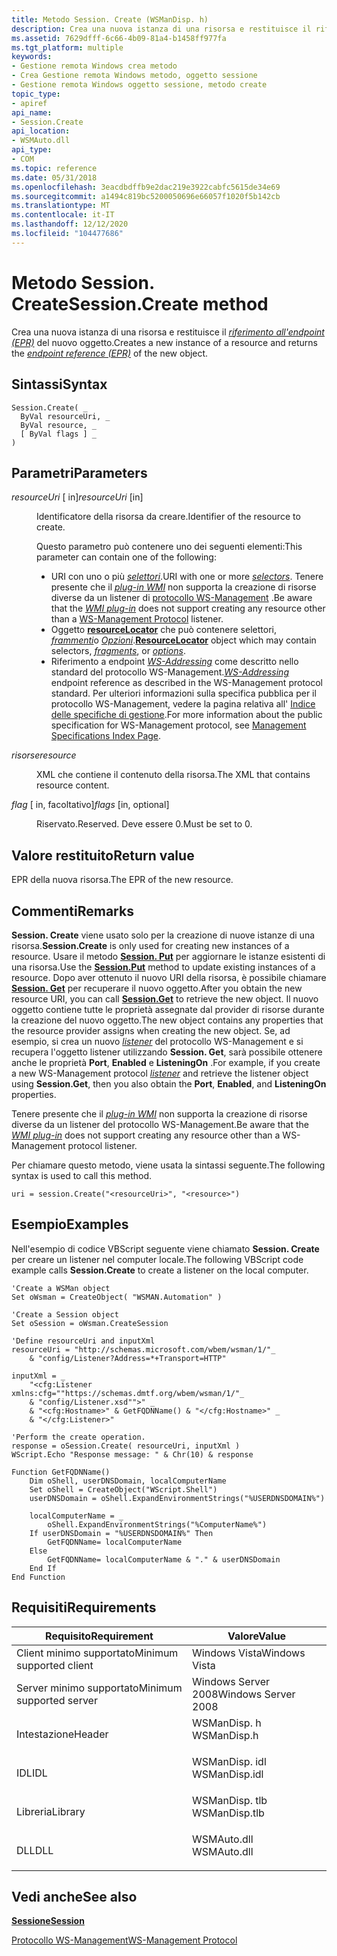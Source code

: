 ```yaml
---
title: Metodo Session. Create (WSManDisp. h)
description: Crea una nuova istanza di una risorsa e restituisce il riferimento all'endpoint (EPR) del nuovo oggetto.
ms.assetid: 7629dfff-6c66-4b09-81a4-b1458ff977fa
ms.tgt_platform: multiple
keywords:
- Gestione remota Windows crea metodo
- Crea Gestione remota Windows metodo, oggetto sessione
- Gestione remota Windows oggetto sessione, metodo create
topic_type:
- apiref
api_name:
- Session.Create
api_location:
- WSMAuto.dll
api_type:
- COM
ms.topic: reference
ms.date: 05/31/2018
ms.openlocfilehash: 3eacdbdffb9e2dac219e3922cabfc5615de34e69
ms.sourcegitcommit: a1494c819bc5200050696e66057f1020f5b142cb
ms.translationtype: MT
ms.contentlocale: it-IT
ms.lasthandoff: 12/12/2020
ms.locfileid: "104477686"
---
```

# <a name="sessioncreate-method"></a><span data-ttu-id="8937d-106">Metodo Session. Create</span><span class="sxs-lookup"><span data-stu-id="8937d-106">Session.Create method</span></span>

<span data-ttu-id="8937d-107">Crea una nuova istanza di una risorsa e restituisce il [*riferimento all'endpoint (EPR)*](windows-remote-management-glossary.md) del nuovo oggetto.</span><span class="sxs-lookup"><span data-stu-id="8937d-107">Creates a new instance of a resource and returns the [*endpoint reference (EPR)*](windows-remote-management-glossary.md) of the new object.</span></span>

## <a name="syntax"></a><span data-ttu-id="8937d-108">Sintassi</span><span class="sxs-lookup"><span data-stu-id="8937d-108">Syntax</span></span>


```VB
Session.Create( _
  ByVal resourceUri, _
  ByVal resource, _
  [ ByVal flags ] _
)
```



## <a name="parameters"></a><span data-ttu-id="8937d-109">Parametri</span><span class="sxs-lookup"><span data-stu-id="8937d-109">Parameters</span></span>

<dl> <dt>

<span data-ttu-id="8937d-110">*resourceUri* \[ in\]</span><span class="sxs-lookup"><span data-stu-id="8937d-110">*resourceUri* \[in\]</span></span>
</dt> <dd>

<span data-ttu-id="8937d-111">Identificatore della risorsa da creare.</span><span class="sxs-lookup"><span data-stu-id="8937d-111">Identifier of the resource to create.</span></span>

<span data-ttu-id="8937d-112">Questo parametro può contenere uno dei seguenti elementi:</span><span class="sxs-lookup"><span data-stu-id="8937d-112">This parameter can contain one of the following:</span></span>

-   <span data-ttu-id="8937d-113">URI con uno o più [*selettori*](windows-remote-management-glossary.md).</span><span class="sxs-lookup"><span data-stu-id="8937d-113">URI with one or more [*selectors*](windows-remote-management-glossary.md).</span></span> <span data-ttu-id="8937d-114">Tenere presente che il [*plug-in WMI*](windows-remote-management-glossary.md) non supporta la creazione di risorse diverse da un listener di [protocollo WS-Management](ws-management-protocol.md) .</span><span class="sxs-lookup"><span data-stu-id="8937d-114">Be aware that the [*WMI plug-in*](windows-remote-management-glossary.md) does not support creating any resource other than a [WS-Management Protocol](ws-management-protocol.md) listener.</span></span>
-   <span data-ttu-id="8937d-115">Oggetto [**resourceLocator**](resourcelocator.md) che può contenere selettori, [*frammenti*](windows-remote-management-glossary.md)o [*Opzioni*](windows-remote-management-glossary.md).</span><span class="sxs-lookup"><span data-stu-id="8937d-115">[**ResourceLocator**](resourcelocator.md) object which may contain selectors, [*fragments*](windows-remote-management-glossary.md), or [*options*](windows-remote-management-glossary.md).</span></span>
-   <span data-ttu-id="8937d-116">Riferimento a endpoint [*WS-Addressing*](windows-remote-management-glossary.md) come descritto nello standard del protocollo WS-Management.</span><span class="sxs-lookup"><span data-stu-id="8937d-116">[*WS-Addressing*](windows-remote-management-glossary.md) endpoint reference as described in the WS-Management protocol standard.</span></span> <span data-ttu-id="8937d-117">Per ulteriori informazioni sulla specifica pubblica per il protocollo WS-Management, vedere la pagina relativa all' [Indice delle specifiche di gestione](/previous-versions/dotnet/articles/ms951267(v=msdn.10)).</span><span class="sxs-lookup"><span data-stu-id="8937d-117">For more information about the public specification for WS-Management protocol, see [Management Specifications Index Page](/previous-versions/dotnet/articles/ms951267(v=msdn.10)).</span></span>

</dd> <dt>

<span data-ttu-id="8937d-118">*risorse*</span><span class="sxs-lookup"><span data-stu-id="8937d-118">*resource*</span></span> 
</dt> <dd>

<span data-ttu-id="8937d-119">XML che contiene il contenuto della risorsa.</span><span class="sxs-lookup"><span data-stu-id="8937d-119">The XML that contains resource content.</span></span>

</dd> <dt>

<span data-ttu-id="8937d-120">*flag* \[ in, facoltativo\]</span><span class="sxs-lookup"><span data-stu-id="8937d-120">*flags* \[in, optional\]</span></span>
</dt> <dd>

<span data-ttu-id="8937d-121">Riservato.</span><span class="sxs-lookup"><span data-stu-id="8937d-121">Reserved.</span></span> <span data-ttu-id="8937d-122">Deve essere 0.</span><span class="sxs-lookup"><span data-stu-id="8937d-122">Must be set to 0.</span></span>

</dd> </dl>

## <a name="return-value"></a><span data-ttu-id="8937d-123">Valore restituito</span><span class="sxs-lookup"><span data-stu-id="8937d-123">Return value</span></span>

<span data-ttu-id="8937d-124">EPR della nuova risorsa.</span><span class="sxs-lookup"><span data-stu-id="8937d-124">The EPR of the new resource.</span></span>

## <a name="remarks"></a><span data-ttu-id="8937d-125">Commenti</span><span class="sxs-lookup"><span data-stu-id="8937d-125">Remarks</span></span>

<span data-ttu-id="8937d-126">**Session. Create** viene usato solo per la creazione di nuove istanze di una risorsa.</span><span class="sxs-lookup"><span data-stu-id="8937d-126">**Session.Create** is only used for creating new instances of a resource.</span></span> <span data-ttu-id="8937d-127">Usare il metodo [**Session. Put**](session-put.md) per aggiornare le istanze esistenti di una risorsa.</span><span class="sxs-lookup"><span data-stu-id="8937d-127">Use the [**Session.Put**](session-put.md) method to update existing instances of a resource.</span></span> <span data-ttu-id="8937d-128">Dopo aver ottenuto il nuovo URI della risorsa, è possibile chiamare [**Session. Get**](session-get.md) per recuperare il nuovo oggetto.</span><span class="sxs-lookup"><span data-stu-id="8937d-128">After you obtain the new resource URI, you can call [**Session.Get**](session-get.md) to retrieve the new object.</span></span> <span data-ttu-id="8937d-129">Il nuovo oggetto contiene tutte le proprietà assegnate dal provider di risorse durante la creazione del nuovo oggetto.</span><span class="sxs-lookup"><span data-stu-id="8937d-129">The new object contains any properties that the resource provider assigns when creating the new object.</span></span> <span data-ttu-id="8937d-130">Se, ad esempio, si crea un nuovo [*listener*](windows-remote-management-glossary.md) del protocollo WS-Management e si recupera l'oggetto listener utilizzando **Session. Get**, sarà possibile ottenere anche le proprietà **Port**, **Enabled** e **ListeningOn** .</span><span class="sxs-lookup"><span data-stu-id="8937d-130">For example, if you create a new WS-Management protocol [*listener*](windows-remote-management-glossary.md) and retrieve the listener object using **Session.Get**, then you also obtain the **Port**, **Enabled**, and **ListeningOn** properties.</span></span>

<span data-ttu-id="8937d-131">Tenere presente che il [*plug-in WMI*](windows-remote-management-glossary.md) non supporta la creazione di risorse diverse da un listener del protocollo WS-Management.</span><span class="sxs-lookup"><span data-stu-id="8937d-131">Be aware that the [*WMI plug-in*](windows-remote-management-glossary.md) does not support creating any resource other than a WS-Management protocol listener.</span></span>

<span data-ttu-id="8937d-132">Per chiamare questo metodo, viene usata la sintassi seguente.</span><span class="sxs-lookup"><span data-stu-id="8937d-132">The following syntax is used to call this method.</span></span>


```VB
uri = session.Create("<resourceUri>", "<resource>")
```



## <a name="examples"></a><span data-ttu-id="8937d-133">Esempio</span><span class="sxs-lookup"><span data-stu-id="8937d-133">Examples</span></span>

<span data-ttu-id="8937d-134">Nell'esempio di codice VBScript seguente viene chiamato **Session. Create** per creare un listener nel computer locale.</span><span class="sxs-lookup"><span data-stu-id="8937d-134">The following VBScript code example calls **Session.Create** to create a listener on the local computer.</span></span>


```VB
'Create a WSMan object
Set oWsman = CreateObject( "WSMAN.Automation" )

'Create a Session object
Set oSession = oWsman.CreateSession

'Define resourceUri and inputXml 
resourceUri = "http://schemas.microsoft.com/wbem/wsman/1/"_
    & "config/Listener?Address=*+Transport=HTTP"

inputXml = _
    "<cfg:Listener xmlns:cfg=""https://schemas.dmtf.org/wbem/wsman/1/"_
    & "config/Listener.xsd"">" _
    & "<cfg:Hostname>" & GetFQDNName() & "</cfg:Hostname>" _            
    & "</cfg:Listener>"

'Perform the create operation.
response = oSession.Create( resourceUri, inputXml )
WScript.Echo "Response message: " & Chr(10) & response

Function GetFQDNName()
    Dim oShell, userDNSDomain, localComputerName
    Set oShell = CreateObject("WScript.Shell")
    userDNSDomain = oShell.ExpandEnvironmentStrings("%USERDNSDOMAIN%")

    localComputerName = _
        oShell.ExpandEnvironmentStrings("%ComputerName%")
    If userDNSDomain = "%USERDNSDOMAIN%" Then
        GetFQDNName= localComputerName
    Else
        GetFQDNName= localComputerName & "." & userDNSDomain
    End If
End Function
```



## <a name="requirements"></a><span data-ttu-id="8937d-135">Requisiti</span><span class="sxs-lookup"><span data-stu-id="8937d-135">Requirements</span></span>



| <span data-ttu-id="8937d-136">Requisito</span><span class="sxs-lookup"><span data-stu-id="8937d-136">Requirement</span></span> | <span data-ttu-id="8937d-137">Valore</span><span class="sxs-lookup"><span data-stu-id="8937d-137">Value</span></span> |
|-------------------------------------|------------------------------------------------------------------------------------------|
| <span data-ttu-id="8937d-138">Client minimo supportato</span><span class="sxs-lookup"><span data-stu-id="8937d-138">Minimum supported client</span></span><br/> | <span data-ttu-id="8937d-139">Windows Vista</span><span class="sxs-lookup"><span data-stu-id="8937d-139">Windows Vista</span></span><br/>                                                                 |
| <span data-ttu-id="8937d-140">Server minimo supportato</span><span class="sxs-lookup"><span data-stu-id="8937d-140">Minimum supported server</span></span><br/> | <span data-ttu-id="8937d-141">Windows Server 2008</span><span class="sxs-lookup"><span data-stu-id="8937d-141">Windows Server 2008</span></span><br/>                                                           |
| <span data-ttu-id="8937d-142">Intestazione</span><span class="sxs-lookup"><span data-stu-id="8937d-142">Header</span></span><br/>                   | <dl> <span data-ttu-id="8937d-143"><dt>WSManDisp. h</dt></span><span class="sxs-lookup"><span data-stu-id="8937d-143"><dt>WSManDisp.h</dt></span></span> </dl>   |
| <span data-ttu-id="8937d-144">IDL</span><span class="sxs-lookup"><span data-stu-id="8937d-144">IDL</span></span><br/>                      | <dl> <span data-ttu-id="8937d-145"><dt>WSManDisp. idl</dt></span><span class="sxs-lookup"><span data-stu-id="8937d-145"><dt>WSManDisp.idl</dt></span></span> </dl> |
| <span data-ttu-id="8937d-146">Libreria</span><span class="sxs-lookup"><span data-stu-id="8937d-146">Library</span></span><br/>                  | <dl> <span data-ttu-id="8937d-147"><dt>WSManDisp. tlb</dt></span><span class="sxs-lookup"><span data-stu-id="8937d-147"><dt>WSManDisp.tlb</dt></span></span> </dl> |
| <span data-ttu-id="8937d-148">DLL</span><span class="sxs-lookup"><span data-stu-id="8937d-148">DLL</span></span><br/>                      | <dl> <span data-ttu-id="8937d-149"><dt>WSMAuto.dll</dt></span><span class="sxs-lookup"><span data-stu-id="8937d-149"><dt>WSMAuto.dll</dt></span></span> </dl>   |



## <a name="see-also"></a><span data-ttu-id="8937d-150">Vedi anche</span><span class="sxs-lookup"><span data-stu-id="8937d-150">See also</span></span>

<dl> <dt>

[<span data-ttu-id="8937d-151">**Sessione**</span><span class="sxs-lookup"><span data-stu-id="8937d-151">**Session**</span></span>](session.md)
</dt> <dt>

[<span data-ttu-id="8937d-152">Protocollo WS-Management</span><span class="sxs-lookup"><span data-stu-id="8937d-152">WS-Management Protocol</span></span>](ws-management-protocol.md)
</dt> </dl>

 

